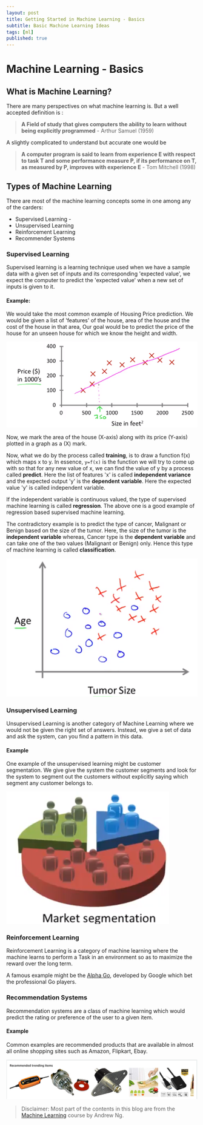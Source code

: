 ```yaml
---
layout: post
title: Getting Started in Machine Learning - Basics
subtitle: Basic Machine Learning Ideas
tags: [ml]
published: true
---
```


# Machine Learning - Basics

## What is Machine Learning?

There are many perspectives on what machine learning is. But a well accepted definition is :

> **A Field of study that gives computers the ability to learn without being explicitly programmed** - Arthur Samuel (1959)  

A slightly complicated to understand but accurate one would be

> **A computer program is said to learn from experience E with respect to task T and some performance measure P, if its performance on T, as measured  by P, improves with experience E** - Tom Mitchell (1998)

## Types of Machine Learning

There are most of the machine learning concepts some in one among any of the carders:

- Supervised Learning -
- Unsupervised Learning
- Reinforcement Learning
- Recommender Systems



### Supervised Learning

Supervised learning is a learning technique used when we have a sample data with a given set of inputs and its corresponding 'expected value', we expect the computer to predict the 'expected value' when a new set of inputs is given to it.

#### Example:

We would take the most common example of Housing Price prediction. We would be given a list of 'features' of the house, area of the house and the cost of the house in that area, Our goal would be to predict the price of the house for an unseen house for which we know the height and width.

![supervised](..\img\posts\ml-basics\supervised.PNG)

Now, we mark the area of the house (X-axis) along with its price (Y-axis) plotted in a graph as a (X) mark. 

Now, what we do by the process called **training**, is to draw a function f(x) which maps x to y. In essence, `y=f(x)` is the function we will try to come up with so that for any new value of x, we can find the value of y by a process called **predict**. Here the list of features 'x' is called **independent variance** and the expected output 'y' is the **dependent variable**. Here the expected value 'y' is called independent variable.

If the independent variable is continuous valued, the type of supervised machine learning is called **regression**. The above one is a good example of regression based supervised machine learning.



The contradictory example is to predict the type of cancer, Malignant or Benign based on the size of the tumor. Here, the size of the tumor is the **independent variable** whereas, Cancer type is the **dependent variable** and can take one of the two values (Malignant or Benign) only. Hence this type of machine learning is called **classification**. 

![Classification](..\img\posts\ml-basics\supervised-classification.PNG)

### Unsupervised Learning

Unsupervised Learning is another category of Machine Learning where we would not be given the right set of answers. Instead, we give a set of data and ask the system, can you find a pattern in this data.

#### Example

One example of the unsupervised learning might be customer segmentation. We give give the system the customer segments and look for the system to segment out the customers without explicitly saying which segment any customer belongs to.

![Unsupervised](..\img\posts\ml-basics\unsupervised.PNG)

### Reinforcement Learning

Reinforcement Learning is a category of machine learning where the machine learns to perform a Task in an environment so as to maximize the reward over the long term.

A famous example might be the [Alpha Go](https://en.wikipedia.org/wiki/AlphaGo), developed by Google which bet the professional Go players.



### Recommendation Systems

Recommendation systems are a class of machine learning which would predict the rating or preference of the user to a given item.

#### Example

Common examples are recommended products that are available in almost all online shopping sites such as Amazon, Flipkart, Ebay.

![Recommendation](..\img\posts\ml-basics\recommendation.PNG)

> Disclaimer: Most part of the contents in this blog are from the [Machine Learning](https://www.coursera.org/learn/machine-learning) course by Andrew Ng.

